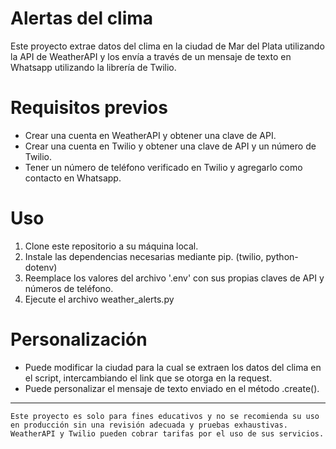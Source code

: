 # **Alertas del clima**
Este proyecto extrae datos del clima en la ciudad de Mar del Plata utilizando la API de WeatherAPI y los envía a través de un mensaje de texto en Whatsapp utilizando la librería de Twilio.

# **Requisitos previos**

- Crear una cuenta en WeatherAPI y obtener una clave de API.
- Crear una cuenta en Twilio y obtener una clave de API y un número de Twilio.
- Tener un número de teléfono verificado en Twilio y agregarlo como contacto en Whatsapp.


# **Uso**
<ol>
<li>Clone este repositorio a su máquina local.</li>
<li>Instale las dependencias necesarias mediante pip. (twilio, python-dotenv)</li>
<li>Reemplace los valores del archivo '.env' con sus propias claves de API y números de teléfono.</li>
<li>Ejecute el archivo weather_alerts.py</li>
</ol>


# **Personalización**

- Puede modificar la ciudad para la cual se extraen los datos del clima en el script, intercambiando el link que se otorga en la request.
- Puede personalizar el mensaje de texto enviado en el método .create().


<hr>

`Este proyecto es solo para fines educativos y no se recomienda su uso en producción sin una revisión adecuada y pruebas exhaustivas.`
`WeatherAPI y Twilio pueden cobrar tarifas por el uso de sus servicios.`
